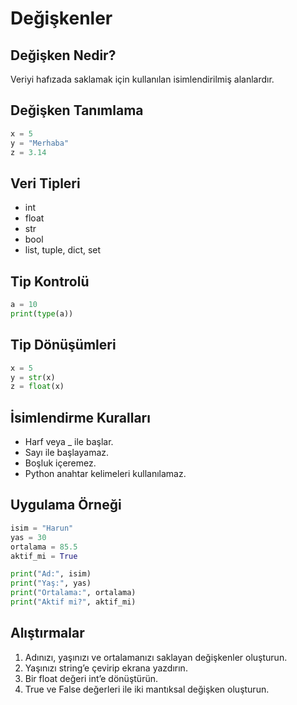 # Değişkenler

## Değişken Nedir?
Veriyi hafızada saklamak için kullanılan isimlendirilmiş alanlardır.

## Değişken Tanımlama
```python
x = 5
y = "Merhaba"
z = 3.14
```

## Veri Tipleri
- int
- float
- str
- bool
- list, tuple, dict, set

## Tip Kontrolü
```python
a = 10
print(type(a))
```

## Tip Dönüşümleri
```python
x = 5
y = str(x)
z = float(x)
```

## İsimlendirme Kuralları
- Harf veya _ ile başlar.
- Sayı ile başlayamaz.
- Boşluk içeremez.
- Python anahtar kelimeleri kullanılamaz.

## Uygulama Örneği
```python
isim = "Harun"
yas = 30
ortalama = 85.5
aktif_mi = True

print("Ad:", isim)
print("Yaş:", yas)
print("Ortalama:", ortalama)
print("Aktif mi?", aktif_mi)
```

## Alıştırmalar
1. Adınızı, yaşınızı ve ortalamanızı saklayan değişkenler oluşturun.
2. Yaşınızı string’e çevirip ekrana yazdırın.
3. Bir float değeri int’e dönüştürün.
4. True ve False değerleri ile iki mantıksal değişken oluşturun.
